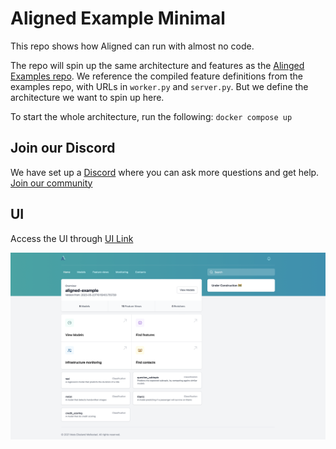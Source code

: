 # Aligned Example Minimal

This repo shows how Aligned can run with almost no code.

The repo will spin up the same architecture and features as the [Alinged Examples repo](https://github.com/MatsMoll/aligned-example).
We reference the compiled feature definitions from the examples repo, with URLs in `worker.py` and `server.py`. 
But we define the architecture we want to spin up here.

To start the whole architecture, run the following:
`docker compose up`

## Join our Discord
We have set up a [Discord](https://discord.gg/R7qB2tfxjs) where you can ask more questions and get help.
[Join our community](https://discord.gg/R7qB2tfxjs)

## UI

Access the UI through [UI Link](http://localhost:8002)


![Aligned UI](aligned-ui.png)